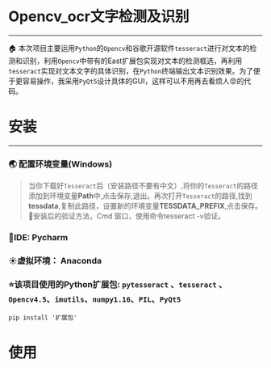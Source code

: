 # Opencv_ocr文字检测及识别
***
:house: 本次项目主要运用`Python`的`Opencv`和谷歌开源软件`tesseract`进行对文本的检测和识别，利用`Opencv`中带有的East扩展包实现对文本的检测框选，再利用`tesseract`实现对文本文字的具体识别，在`Python`终端输出文本识别效果。为了便于更容易操作，我采用`PyQt5`设计具体的GUI，这样可以不用再去看烦人:rage:的代码。


# 安装
***
### :earth_asia: 配置环境变量(Windows)
>当你下载好`Tesseract`后（安装路径不要有中文）,将你的`Tesseract`的路径添加到环境变量**Path**中,点击保存,退出。再次打开`Tesseract`的路径,找到**tessdata**,复制此路径，设置新的环境变量**TESSDATA_PREFIX**,点击保存。:bell:安装后的验证方法，Cmd 窗口，使用命令tesseract -v验证。


### :triangular_ruler:**IDE: Pycharm** 
### :sunny:**虚拟环境：** Anaconda
### :star:该项目使用的Python扩展包: `pytesseract` 、`tesseract` 、`Opencv4.5`、`imutils`、`numpy1.16`、`PIL`、`PyQt5`
`pip install '扩展包'`

# 使用
